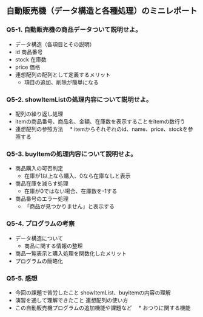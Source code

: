 ## 自動販売機（データ構造と各種処理）のミニレポート
### Q5-1. 自動販売機の商品データついて説明せよ。
* データ構造（各項目とその説明）
 * id 商品番号
 * stock 在庫数
 * price 価格
* 連想配列の配列として定義するメリット
  * 項目の追加、削除が簡単になる
### Q5-2. showItemListの処理内容について説明せよ。
* 配列の繰り返し処理
 * itemの商品番号、商品名、金額、在庫数を表示することをitemの数行う
* 連想配列の参照方法
　* itemからそれぞれのid、name、price、stockを参照する
### Q5-3. buyItemの処理内容について説明せよ。
* 商品購入の可否判定
  * 在庫が1以上なら購入、0なら在庫なしと表示
* 商品在庫を減らす処理
  * 在庫が0ではない場合、在庫数を-1する
* 商品番号のエラー処理
  * 「商品が見つかりません」と表示する
### Q5-4. プログラムの考察
* データ構造について
  * 商品に関する情報の整理
* 商品一覧表示と購入処理を関数化したメリット
 * プログラムの簡略化
### Q5-5. 感想
* 今回の課題で苦労したこと
  showItemList、buyitemの内容の理解
* 演習を通して理解できたこと
  連想配列の使い方
* この自動販売機プログラムの追加機能や課題など
　* おつりに関する機能
